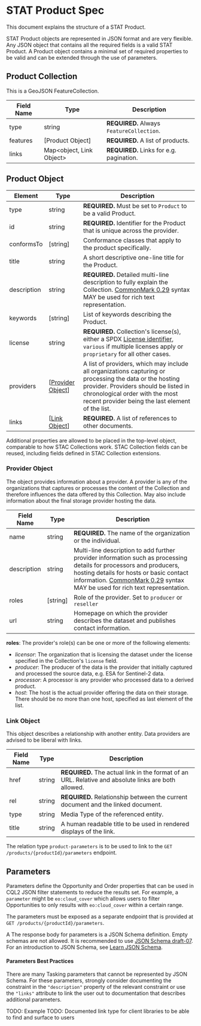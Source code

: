 
# STAT Product Spec

This document explains the structure of a STAT Product.

STAT Product objects are represented in JSON format and are very flexible. Any JSON object that contains all the required fields is a valid STAT Product. A Product object contains a minimal set of required properties to be valid and can be extended through the use of parameters.


## Product Collection

This is a GeoJSON FeatureCollection.

| Field Name    | Type                      | Description |
| ------------- | ------------------------- | ----------- |
| type          | string                    | **REQUIRED.** Always `FeatureCollection`. |
| features      | \[Product Object\]    | **REQUIRED.** A list of products. |
| links         | Map\<object, Link Object> | **REQUIRED.** Links for e.g. pagination. |


## Product Object 
| Element         | Type                                             | Description                                                  |
| --------------- | ------------------------------------------------ | ------------------------------------------------------------ |
| type            | string                                           | **REQUIRED.** Must be set to `Product` to be a valid Product. |
| id              | string                                           | **REQUIRED.** Identifier for the Product that is unique across the provider. |
| conformsTo      | \[string\]                                       | Conformance classes that apply to the product specifically. |
| title           | string                                           | A short descriptive one-line title for the Product.       |
| description     | string                                           | **REQUIRED.** Detailed multi-line description to fully explain the Collection. [CommonMark 0.29](http://commonmark.org/) syntax MAY be used for rich text representation. |
| keywords        | \[string]                                        | List of keywords describing the Product.                  |
| license         | string                                           | **REQUIRED.** Collection's license(s), either a SPDX [License identifier](https://spdx.org/licenses/), `various` if multiple licenses apply or `proprietary` for all other cases. |
| providers       | \[[Provider Object](#provider-object)]           | A list of providers, which may include all organizations capturing or processing the data or the hosting provider. Providers should be listed in chronological order with the most recent provider being the last element of the list. |                |
| links           | \[[Link Object](#link-object)]                   | **REQUIRED.** A list of references to other documents.       |

Additional properties are allowed to be placed in the top-level object, comparable to how STAC Collections work. 
STAC Collection fields can be reused, including fields defined in STAC Collection extensions.

### Provider Object

The object provides information about a provider.
A provider is any of the organizations that captures or processes the content of the Collection
and therefore influences the data offered by this Collection.
May also include information about the final storage provider hosting the data.

| Field Name  | Type      | Description                                                  |
| ----------- | --------- | ------------------------------------------------------------ |
| name        | string    | **REQUIRED.** The name of the organization or the individual. |
| description | string    | Multi-line description to add further provider information such as processing details for processors and producers, hosting details for hosts or basic contact information. [CommonMark 0.29](http://commonmark.org/) syntax MAY be used for rich text representation. |
| roles       | \[string] | Role of the provider. Set to `producer` or `reseller`|
| url         | string    | Homepage on which the provider describes the dataset and publishes contact information. |

**roles**: The provider's role(s) can be one or more of the following elements:

- *licensor*: The organization that is licensing the dataset under the license specified in the Collection's `license` field.
- *producer*: The producer of the data is the provider that initially captured and processed the source data, e.g. ESA for Sentinel-2 data.
- *processor*: A processor is any provider who processed data to a derived product.
- *host*: The host is the actual provider offering the data on their storage.
  There should be no more than one host, specified as last element of the list.


### Link Object

This object describes a relationship with another entity. Data providers are advised to be liberal with links.

| Field Name | Type   | Description                                                  |
| ---------- | ------ | ------------------------------------------------------------ |
| href       | string | **REQUIRED.** The actual link in the format of an URL. Relative and absolute links are both allowed. |
| rel        | string | **REQUIRED.** Relationship between the current document and the linked document.  |
| type       | string | Media Type of the referenced entity. |
| title      | string | A human readable title to be used in rendered displays of the link. |

The relation type `product-parameters` is to be used to link to the `GET /products/{productId}/parameters` endpoint.

## Parameters

Parameters define the Opportunity and Order properties that can be used in CQL2 JSON filter statements  to reduce the results set.
For example, a `parameter` might be `eo:cloud_cover` which allows users to filter Opportunities to only results with `eo:cloud_cover` within a certain range. 

The parameters must be exposed as a separate endpoint that is provided at 
`GET /products/{productId}/parameters`.

A The response body for parameters is a JSON Schema definition.
Empty schemas are not allowed.
It is recommended to use [JSON Schema draft-07](https://json-schema.org/specification-links.html#draft-7).
For an introduction to JSON Schema, see
[Learn JSON Schema](https://json-schema.org/learn/getting-started-step-by-step).

#### Parameters Best Practices

There are many Tasking parameters that cannot be represented by JSON Schema. For these parameters, strongly consider documenting the constraint in the `"description"` property of the relevant constraint or use the `"links"` attribute to link the user out to documentation that describes additional parameters.

TODO: Example
TODO: Documented link type for client libraries to be able to find and surface to users

